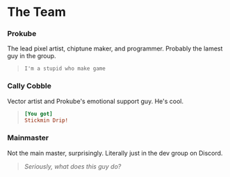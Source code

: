 # The Team

### Prokube
The lead pixel artist, chiptune maker, and programmer. Probably the lamest guy in the group. <!-- ;) -->

> ```
> I'm a stupid who make game
> ```

### Cally Cobble
Vector artist and Prokube's emotional support guy. <!-- lol --> He's cool.

> ```ini
> [You got]
> Stickmin Drip!
> 
> ```

### Mainmaster
Not the main master, surprisingly. Literally just in the dev group on Discord.

> _Seriously, what does this guy do?_
